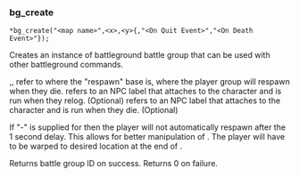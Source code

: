 ### bg_create
```
*bg_create("<map name>",<x>,<y>{,"<On Quit Event>","<On Death Event>"});
```

Creates an instance of battleground battle group that can be used with other battleground commands.

<map name>,<x>,<y> refer to where the "respawn" base is, where the player group will respawn when they die.
<On Quit Event> refers to an NPC label that attaches to the character and is run when they relog. (Optional)
<On Death Event> refers to an NPC label that attaches to the character and is run when they die. (Optional)

If "-" is supplied for <map name> then the player will not automatically respawn after the 1 second delay.
This allows for better manipulation of <On Death Event>. The player will have to be warped to desired location
at the end of <On Death Event>.

Returns battle group ID on success. Returns 0 on failure.
